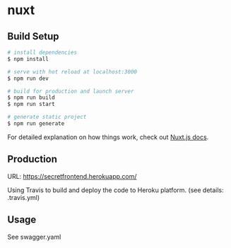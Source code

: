 # nuxt

## Build Setup

```bash
# install dependencies
$ npm install

# serve with hot reload at localhost:3000
$ npm run dev

# build for production and launch server
$ npm run build
$ npm run start

# generate static project
$ npm run generate
```

For detailed explanation on how things work, check out [Nuxt.js docs](https://nuxtjs.org).


## Production

URL: https://secretfrontend.herokuapp.com/

Using Travis to build and deploy the code to Heroku platform. (see details: .travis.yml)

## Usage

See swagger.yaml
